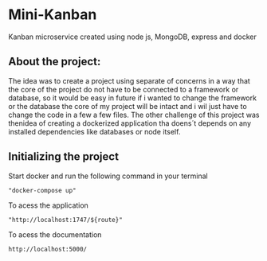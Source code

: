 # Mini-Kanban
Kanban microservice created using node js, MongoDB, express and docker

<h2>About the project:</h2>
<p>The idea was to create a project using separate of concerns in a way that the core of the project do not have to be connected to a framework or database, so it would be easy in future if i wanted to change the framework or the database the core of my project will be intact and i wil just have to change the code in a few a few files. The other challenge of this project was thenidea of creating a dockerized application tha doens´t depends on any installed dependencies like databases or node itself.</p>

<h2>Initializing the project</h2>
<p>Start docker and run the following command in your terminal</p>

```
"docker-compose up"
```

<p>To acess the application</p>

```
"http://localhost:1747/${route}"
```

<p>To acess the documentation</p>

```
http://localhost:5000/
```

